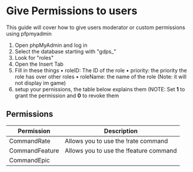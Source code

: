 # Give Permissions to users

This guide will cover how to give users moderator or custom permissions using pfpmyadmin

1. Open phpMyAdmin and log in
2. Select the database starting with "gdps_"
3. Look for "roles"
4. Open the Insert Tab
5. Fill in these things
      • roleID: The ID of the role
      • priority: the priority the role has over other roles
      • roleName: the name of the role (Note: it will not display im game)
6. setup your pernissions, the table below explains them (NOTE: Set **1** to grant the permission and **0** to revoke them

## Permissions

| Permission  | Description |
| ------------- | ------------- |
| CommandRate  | Allows you to use the !rate command |
| CommandFeature | Allows you to use the !feature command|
| CommandEpic | | Allows you to use the  !epic command |
